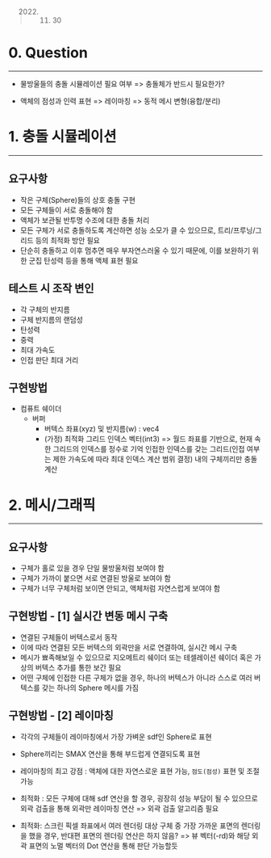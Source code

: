 
> 2022. 11. 30


# 0. Question
---
- 물방울들의 충돌 시뮬레이션 필요 여부
  => 충돌체가 반드시 필요한가?

- 액체의 점성과 인력 표현
  => 레이마칭
  => 동적 메시 변형(융합/분리)





# 1. 충돌 시뮬레이션
---

## 요구사항
- 작은 구체(Sphere)들의 상호 충돌 구현
- 모든 구체들이 서로 충돌해야 함
- 액체가 보관될 반투명 수조에 대한 충돌 처리
- 모든 구체가 서로 충돌하도록 계산하면 성능 소모가 클 수 있으므로, 트리/프루닝/그리드 등의 최적화 방안 필요
- 단순히 충돌하고 이후 멈추면 매우 부자연스러울 수 있기 때문에, 이를 보완하기 위한 군집 탄성력 등을 통해 액체 표현 필요

## 테스트 시 조작 변인
- 각 구체의 반지름
- 구체 반지름의 랜덤성
- 탄성력
- 중력
- 최대 가속도
- 인접 판단 최대 거리

## 구현방법
- 컴퓨트 쉐이더
  - 버퍼
    - 버텍스 좌표(xyz) 및 반지름(w) : vec4
    - (가정) 최적화 그리드 인덱스 벡터(int3) => 월드 좌표를 기반으로, 현재 속한 그리드의 인덱스를 정수로 기억
                                                인접한 인덱스를 갖는 그리드(인접 여부는 제한 가속도에 따라 최대 인덱스 계산 범위 결정)
                                                내의 구체끼리만 충돌 계산

# 2. 메시/그래픽
---

## 요구사항
- 구체가 홀로 있을 경우 단일 물방울처럼 보여야 함
- 구체가 가까이 붙으면 서로 연결된 방울로 보여야 함
- 구체가 너무 구체처럼 보이면 안되고, 액체처럼 자연스럽게 보여야 함

## 구현방법 - [1] 실시간 변동 메시 구축
- 연결된 구체들이 버텍스로서 동작
- 이에 따라 연결된 모든 버텍스의 외곽만을 서로 연결하여, 실시간 메시 구축
- 메시가 뾰족해보일 수 있으므로 지오메트리 쉐이더 또는 테셀레이션 쉐이더 혹은 가상의 버텍스 추가를 통한 보간 필요
- 어떤 구체에 인접한 다른 구체가 없을 경우, 하나의 버텍스가 아니라 스스로 여러 버텍스를 갖는 하나의 Sphere 메시를 가짐

## 구현방법 - [2] 레이마칭
- 각각의 구체들이 레이마칭에서 가장 가벼운 sdf인 Sphere로 표현
- Sphere끼리는 SMAX 연산을 통해 부드럽게 연결되도록 표현
- 레이마칭의 최고 강점 : 액체에 대한 자연스로운 표현 가능, `점도(점성)` 표현 및 조절 가능

- 최적화 :  모든 구체에 대해 sdf 연산을 할 경우, 굉장히 성능 부담이 될 수 있으므로 외곽 검출을 통해 외곽만 레이마칭 연산
  => 외곽 검출 알고리즘 필요

- 최적화:  스크린 픽셀 좌표에서 여러 렌더링 대상 구체 중 가장 가까운 표면의 렌더링을 했을 경우, 반대편 표면의 렌더링 연산은 하지 않음?
  => 뷰 벡터(-rd)와 해당 외곽 표면의 노멀 벡터의 Dot 연산을 통해 판단 가능할듯

